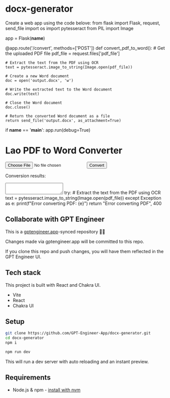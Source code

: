 # docx-generator

Create a web app using the code belove:
from flask import Flask, request, send_file
import os
import pytesseract
from PIL import Image

app = Flask(__name__)

@app.route('/convert', methods=['POST'])
def convert_pdf_to_word():
    # Get the uploaded PDF file
    pdf_file = request.files['pdf_file']

    # Extract the text from the PDF using OCR
    text = pytesseract.image_to_string(Image.open(pdf_file))

    # Create a new Word document
    doc = open('output.docx', 'w')

    # Write the extracted text to the Word document
    doc.write(text)

    # Close the Word document
    doc.close()

    # Return the converted Word document as a file
    return send_file('output.docx', as_attachment=True)

if __name__ == '__main__':
    app.run(debug=True)
<!DOCTYPE html>
<html>
<head>
  <title>Lao PDF to Word Converter</title>
</head>
<body>
  <h1>Lao PDF to Word Converter</h1>
  <form action="/convert" method="post" enctype="multipart/form-data">
    <input type="file" name="pdf_file">
    <input type="submit" value="Convert">
  </form>
  <p>Conversion results:</p>
  <textarea id="result" readonly></textarea>
</body>
</html>
try:
    # Extract the text from the PDF using OCR
    text = pytesseract.image_to_string(Image.open(pdf_file))
except Exception as e:
    print(f"Error converting PDF: {e}")
    return "Error converting PDF", 400

## Collaborate with GPT Engineer

This is a [gptengineer.app](https://gptengineer.app)-synced repository 🌟🤖

Changes made via gptengineer.app will be committed to this repo.

If you clone this repo and push changes, you will have them reflected in the GPT Engineer UI.

## Tech stack

This project is built with React and Chakra UI.

- Vite
- React
- Chakra UI

## Setup

```sh
git clone https://github.com/GPT-Engineer-App/docx-generator.git
cd docx-generator
npm i
```

```sh
npm run dev
```

This will run a dev server with auto reloading and an instant preview.

## Requirements

- Node.js & npm - [install with nvm](https://github.com/nvm-sh/nvm#installing-and-updating)
